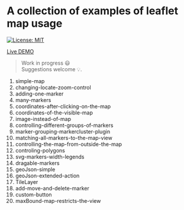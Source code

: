 # A collection of examples of leaflet map usage
[![License: MIT](https://img.shields.io/badge/License-MIT-blue.svg)](https://opensource.org/licenses/MIT)

[Live DEMO](https://tomik23.github.io/leaflet-examples/)

>Work in progress :smiley:  
Suggestions welcome :bulb:.

1. simple-map
2. changing-locate-zoom-control
3. adding-one-marker
4. many-markers
5. coordinates-after-clicking-on-the-map
6. coordinates-of-the-visible-map
7. image-instead-of-map
8. controlling-different-groups-of-markers
9. marker-grouping-markercluster-plugin
10. matching-all-markers-to-the-map-view
11. controlling-the-map-from-outside-the-map
12. controling-polygons
13. svg-markers-width-legends
14. dragable-markers
15. geoJson-simple
16. geoJson-extended-action
17. TileLayer
18. add-move-and-delete-marker
19. custom-button
20. maxBound-map-restricts-the-view